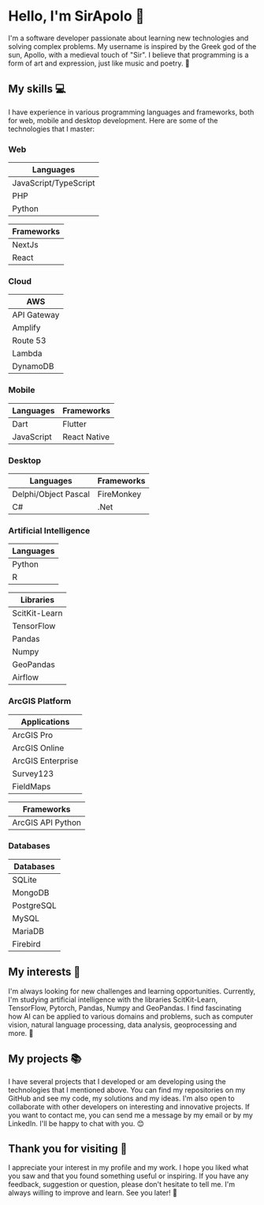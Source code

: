 # Hello, I'm SirApolo 👋

I'm a software developer passionate about learning new technologies and solving complex problems. My username is inspired by the Greek god of the sun, Apollo, with a medieval touch of "Sir". I believe that programming is a form of art and expression, just like music and poetry. 🎵

## My skills 💻

I have experience in various programming languages and frameworks, both for web, mobile and desktop development. Here are some of the technologies that I master:

### Web
| Languages |
|------------|
| JavaScript/TypeScript |
| PHP |
| Python |

| Frameworks |
|------------|
| NextJs |
| React |

### Cloud
| AWS |
|------------|
| API Gateway |
| Amplify |
| Route 53 |
| Lambda |
| DynamoDB |

### Mobile
| Languages | Frameworks |
|------------|------------|
| Dart | Flutter |
| JavaScript | React Native |

### Desktop
| Languages | Frameworks |
|------------|------------|
| Delphi/Object Pascal | FireMonkey |
| C# | .Net |

### Artificial Intelligence
| Languages |
|------------|
| Python |
| R |

| Libraries |
|------------|
| ScitKit-Learn |
| TensorFlow |
| Pandas |
| Numpy |
| GeoPandas |
| Airflow |

### ArcGIS Platform
| Applications |
|------------|
| ArcGIS Pro |
| ArcGIS Online |
| ArcGIS Enterprise |
| Survey123 |
| FieldMaps |

| Frameworks |
|------------|
| ArcGIS API Python |

### Databases
| Databases |
|-----------|
| SQLite |
| MongoDB |
| PostgreSQL |
| MySQL |
| MariaDB |
| Firebird |

## My interests 🚀

I'm always looking for new challenges and learning opportunities. Currently, I'm studying artificial intelligence with the libraries ScitKit-Learn, TensorFlow, Pytorch, Pandas, Numpy and GeoPandas. I find fascinating how AI can be applied to various domains and problems, such as computer vision, natural language processing, data analysis, geoprocessing and more. 🤖

## My projects 📚

I have several projects that I developed or am developing using the technologies that I mentioned above. You can find my repositories on my GitHub and see my code, my solutions and my ideas. I'm also open to collaborate with other developers on interesting and innovative projects. If you want to contact me, you can send me a message by my email or by my LinkedIn. I'll be happy to chat with you. 😊

## Thank you for visiting 🙏

I appreciate your interest in my profile and my work. I hope you liked what you saw and that you found something useful or inspiring. If you have any feedback, suggestion or question, please don't hesitate to tell me. I'm always willing to improve and learn. See you later! 👋
